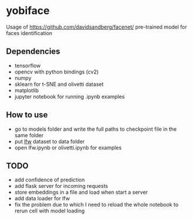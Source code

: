 # yobiface
Usage of https://github.com/davidsandberg/facenet/ pre-trained model for faces identification

## Dependencies

* tensorflow
* opencv with python bindings (cv2)
* numpy
* sklearn for t-SNE and olivetti dataset
* matplotlib
* jupyter notebook for running .ipynb examples

## How to use

* go to models folder and write the full paths to checkpoint file in the same folder
* put [lfw](http://vis-www.cs.umass.edu/lfw/lfw.tgz) dataset to data folder
* open lfw.ipynb or olivetti.ipynb for examples

## TODO

* add confidence of prediction
* add flask server for incoming requests
* store embeddings in a file and load when start a server
* add data loader for lfw
* fix the problem due to which I need to reload the whole notebook to rerun cell with model loading
